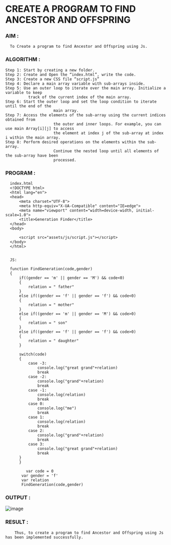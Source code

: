 # CREATE A PROGRAM TO FIND ANCESTOR AND OFFSPRING

### AIM :
      To Create a program to find Ancestor and Offspring using Js.

### ALGORITHM :
	
    Step 1: Start by creating a new folder. 
    Step 2: Create and Open the “index.html”, write the code.
    Step 3: Create a new CSS file “script.js” 
    Step 4: Declare a main array variable with sub-arrays inside.
    Step 5: Use an outer loop to iterate over the main array. Initialize a variable to keep                        
              track of the current index of the main array.
    Step 6: Start the outer loop and set the loop condition to iterate until the end of the 
                         main array.
    Step 7: Access the elements of the sub-array using the current indices obtained from 
                         the outer and inner loops. For example, you can use main Array[i][j] to access 
                         the element at index j of the sub-array at index i within the main array.
    Step 8: Perform desired operations on the elements within the sub-array.
                         Continue the nested loop until all elements of the sub-array have been      
                         processed.

### PROGRAM :

      index.html
      <!DOCTYPE html>
      <html lang="en">
      <head>
          <meta charset="UTF-8">
          <meta http-equiv="X-UA-Compatible" content="IE=edge">
          <meta name="viewport" content="width=device-width, initial-scale=1.0">
          <title>Generation Finder</title>
      </head>
      <body>

          <script src="assets/js/script.js"></script>
      </body>
      </html>


      JS:

      function FindGeneration(code,gender)
      {
          if((gender == 'm' || gender == 'M') && code<0)
          {
              relation = " father"
          }
          else if((gender == 'f' || gender == 'f') && code<0)
          {
              relation = " mother"
          }
          else if((gender == 'm' || gender == 'M') && code>0)
          {
              relation = " son"
          }
          else if((gender == 'f' || gender == 'f') && code>0)
          {
              relation = " daughter"
          }

          switch(code)
          {
              case -3:
                  console.log("great grand"+relation)
                  break
              case -2:
                  console.log("grand"+relation)
                  break
              case -1:
                  console.log(relation)
                  break
              case 0:
                  console.log("me")
                  break
              case 1:
                  console.log(relation)
                  break
              case 2:
                  console.log("grand"+relation)
                  break
              case 3:
                  console.log("great grand"+relation)
                  break
          }
          }

             var code = 0
           var gender = 'f'
           var relation
           FindGeneration(code,gender)
### OUTPUT :

![image](https://github.com/JANANI0210/Ancestor-offspring/assets/86832944/03180187-b91f-4e48-80b2-4a36288bbcb2)

### RESULT :
        Thus, to create a program to find Ancestor and Offspring using Js has been implemented successfully.


